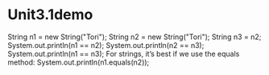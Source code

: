 # Unit3.1demo

String n1 = new String("Tori");
    	String n2 = new String("Tori");
    	String n3 = n2;
    	System.out.println(n1 == n2);
    	System.out.println(n2 == n3);
    	System.out.println(n1 == n3);
    For strings, it’s best if we use the equals method:
	System.out.println(n1.equals(n2));
